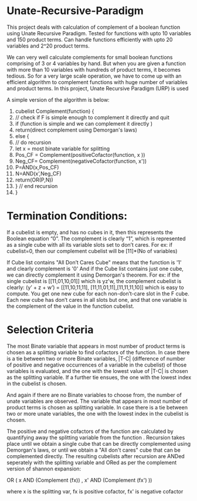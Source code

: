 # Unate-Recursive-Paradigm
This project deals with calculation of complement of a boolean function using Unate Recursive Paradigm. Tested for functions with upto 10 variables and 150 product terms. 
Can handle functions efficiently with upto 20 variables and 2^20 product terms.

We can very well calculate complements for small boolean functions comprising of 3 or 4 variables by hand. But when you are given a function with more than 10 variables with hundreds of product terms, it becomes tedious. So for a very large scale operation, we have to come up with an efficient algorithm to complement functions with huge number of variables and product terms. In this project, Unate Recursive Paradigm (URP) is used

A simple version of the algorithm is below: 
  
1.  cubelist Complement(function) {
2. // check if F is simple enough to complement it directly and quit
3. if (function is simple and we can complement it directly )
4. return(direct complement using Demorgan's laws)
5. else {
6. // do recursion
7. let x = most binate variable for splitting
8. Pos_CF = Complement(positiveCofactor(function, x ))
9. Neg_CF= Complement(negativeCofactor(function, x'))
10. P=AND(x,Pos_CF)
11. N=AND(x’,Neg_CF)
12. return(OR(P,N))
13. } // end recursion
14. }

# Termination Conditions:
If a cubelist is empty, and has no cubes in it, then this represents the Boolean equation “0”. The complement is clearly “1”, which is
represented as a single cube with all its variable slots set to don’t cares. For ex: if cubelist=0, then our complement cubelist will be [11]*(No of variables)

If Cube list contains "All Don’t Cares Cube" means that the function is '1' and clearly complement is '0'
And if the Cube list contains just one cube, we can directly complement it using Demorgan's theorem. For ex: if the single cubelist is [[11,01,10,01]] which is yz'w, the complement cubelist is clearly: (y’ + z + w’) = [[11,10,11,11], [11,11,01,11],[11,11,11,10]] which is easy to compute. You get one new cube for each non-don’t-care slot in the F cube. Each new cube has don’t cares in all slots but one, and that one variable is the complement of the value in the function cubelist.

# Selection Criteria
The most Binate variable that appears in most number of product terms is chosen as a splitting variable to find cofactors of the function. In case there is a tie between two or more Binate variables, |T-C| (difference of number of positive and negative occurrences of a variable in the cubelist) of those variables is evaluated, and the one with the lowest value of |T-C| is chosen as the splitting variable. If a further tie ensues, the one with the lowest index in the cubelist is chosen.

And again if there are no Binate variables to choose from, the number of unate variables are observed. The variable that appears in most number of product terms is chosen as splitting variable. In case there is a tie between two or more unate variables, the one with the lowest index in the cubelist is chosen. 

The positive and negative cofactors of the function are calculated by quantifying away the splitting variable from the function . Recursion takes place until we obtain a single cube that can be directly complemented using Demorgan's laws, or until we obtain a "All don't cares" cube that can be complemented directly. The resulting cubelists after recursion are ANDed seperately with the splitting variable and ORed as per the complement version of shannon expansion:

OR ( x AND (Complement (fx)) , x' AND (Complement (fx') ))

where x is the splitting var, fx is positive cofactor, fx' is negative cofactor
